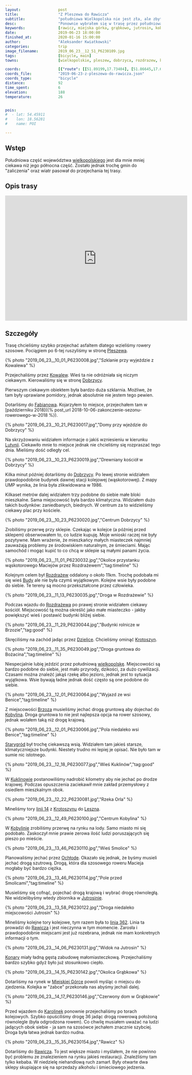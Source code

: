 ```yaml
---
layout:                 post
title:                  "Z Pleszewa do Rawicza"
subtitle:               "południowa Wielkopolska nie jest zła, ale zbyt przekształcona przez człowieka"
desc:                   "Ponownie wybrałem się w trasę przez południową część Wielkopolski. Tym razem chciałem przejechać szybko rowerem szosowym. Kolejny raz dochodzę do wniosku, że chcąc obcować z przyrodą to należy wybrać północne części Polski."
keywords:               [rawicz, miejska górka, grąbkowo, jutrosin, kobylin, benice, krotoszyn, lato, ciepło, południowa wielkopolska, dzielice, rozdrażew, dobrzyca, kowalew, pleszew]
date:                   2019-06-23 18:00:00
finished_at:            2020-01-16 15:00:00
author:                 "Aleksander Kwiatkowski"
categories:             trip
image_filename:         2019_06_23__12_51_P6230109.jpg
tags:                   [bicycle, main]
towns:                  [wielkopolskie, pleszew, dobrzyca, rozdrazew, krotoszyn, kobylin, jutrosin, miejska_gorka, rawicz]

coords:                 [{"route": [[51.89199,17.73404], [51.86645,17.60478], [51.81279,17.56598], [51.78062,17.50487], [51.73876,17.47140], [51.73450,17.43432], [51.74779,17.38660], [51.72897,17.27313], [51.71579,17.22627], [51.70749,17.18833], [51.66013,17.15348], [51.65651,17.04242], [51.66482,16.99504], [51.62775,16.89548], [51.61080,16.86561], [51.60696,16.84054]], "type": "bicycle"}]
coords_file:            "2019-06-23-z-pleszewa-do-rawicza.json"
coords_type:            "bicycle"
distance:               92
time_spent:             6
elevation:              188
temperature:            26


pois:
#  - lat: 54.45911
#    lon: 18.56281
#    name: POI

---
```


[wiki-wielkopolskie]: https://pl.wikipedia.org/wiki/Wojew%C3%B3dztwo_wielkopolskie
[wiki-pleszew]: https://pl.wikipedia.org/wiki/Pleszew
[wiki-kowalew]: https://pl.wikipedia.org/wiki/Kowalew_(powiat_pleszewski)
[wiki-dobrzyca]: https://pl.wikipedia.org/wiki/Dobrzyca
[wiki-fabianow]: https://pl.wikipedia.org/wiki/Fabian%C3%B3w_(powiat_pleszewski)
[wiki-lutynia]: https://pl.wikipedia.org/wiki/Lutynia_(powiat_pleszewski)
[wiki-rozdrazew]: https://pl.wikipedia.org/wiki/Rozdra%C5%BCew
[wiki-budy]: https://pl.wikipedia.org/wiki/Budy_(powiat_krotoszy%C5%84ski)
[wiki-dzielice]: https://pl.wikipedia.org/wiki/Dzielice
[wiki-krotoszyn]: https://pl.wikipedia.org/wiki/Krotoszyn
[wiki-wielkopolska]: https://pl.wikipedia.org/wiki/Wielkopolska
[wiki-brzoza]: https://pl.wikipedia.org/wiki/Brzoza_(powiat_krotoszy%C5%84ski)
[wiki-kobylin]: https://pl.wikipedia.org/wiki/Kobylin
[wiki-starygrod]: https://pl.wikipedia.org/wiki/Starygr%C3%B3d
[wiki-kuklinow]: https://pl.wikipedia.org/wiki/Kuklin%C3%B3w_(wie%C5%9B)
[wiki-leszno]: https://pl.wikipedia.org/wiki/Leszno
[wiki-ochloda]: https://pl.wikipedia.org/wiki/Och%C5%82oda
[wiki-jutrosin]: https://pl.wikipedia.org/wiki/Jutrosin
[wiki-rawicz]: https://pl.wikipedia.org/wiki/Rawicz
[wiki-konary]: https://pl.wikipedia.org/wiki/Konary_(powiat_rawicki)
[wiki-miejska-gorka]:https://pl.wikipedia.org/wiki/Miejska_G%C3%B3rka
[wiki-karolinki]: https://pl.wikipedia.org/wiki/Karolinki
[wiki-linia-14]: https://pl.wikipedia.org/wiki/Linia_kolejowa_nr_14
[wiki-linia-362]: https://pl.wikipedia.org/wiki/Linia_kolejowa_nr_362

## Wstęp

Południowa część województwa [wielkopolskiego][wiki-wielkopolskie] jest dla mnie
mniej ciekawa niż jego północna część. Zostało jednak trochę gmin do "zaliczenia"
oraz wiatr pasował do przejechania tej trasy.

## Opis trasy

<iframe height='405' width='590' frameborder='0' allowtransparency='true' scrolling='no' src='https://www.strava.com/activities/2474094833/embed/92886e9f9927e53344a069fedce575a83b04de3c'></iframe>

## Szczegóły

Trasę chcieliśmy szybko przejechać asfaltem dlatego wzieliśmy rowery szosowe.
Pociągiem po 6-tej ruszyliśmy w stronę [Pleszewa][wiki-pleszew].

{% photo "2019_06_23__10_01_P6230008.jpg","Szklanie przy wyjeździe z Kowalewa" %}

Przejechaliśmy przez [Kowalew][wiki-kowalew]. Wieś ta nie odróżniała się niczym ciekawym.
Kierowaliśmy się w stronę [Dobrzycy][wiki-dobrzyca].

Pierwszym ciekawym obiektem była bardzo duża szklarnia. Możliwe, że tam były
uprawiane pomidory, jednak absolutnie nie jestem tego pewien.

Dotarliśmy do [Fabianowa][wiki-fabianow]. Kojarzyłem to miejsce, przejechałem tam w
[październiku 2018]({% post_url 2018-10-06-zakonczenie-sezonu-rowerowego-w-2018 %}).

{% photo "2019_06_23__10_21_P6230017.jpg","Domy przy wjeździe do Dobrzycy" %}

Na skrzyżowaniu widziałem informacje o jakiś wzniesieniu
w kierunku [Lutynii][wiki-lutynia]. Ciekawiło mnie to miejsce jednak
nie chcieliśmy się rozpraszać tego dnia. Mieliśmy dość odległy cel.

{% photo "2019_06_23__10_23_P6230019.jpg","Drewniany kościół w Dobrzycy" %}

Kilka minut później dotarliśmy do [Dobrzycy][wiki-dobrzyca]. Po lewej stronie
widziałem prawdopodobnie budynek dawnej stacji kolejowej (wąskotorowej). Z mapy UMP
wynika, że linia była zlikwidowana w 1986.

Kilkaset metrów dalej widziałem trzy podobne do siebie małe bloki mieszkalne. Sama miejscowość
była bardzo klimatyczna. Widziałem dużo takich budynków: zaniedbanych, biednych.
W centrum za to widzieliśmy ciekawy plac przy kościele.

{% photo "2019_06_23__10_23_P6230020.jpg","Centrum Dobrzycy" %}

Zrobiliśmy przerwę przy sklepie. Czekając w kolejce (a później przed sklepem)
obserwowałem to, co ludzie kupuję. Moje wnioski raczej nie były
pozytywne. Mam wrażenie, że mieszkańcy małych miasteczek najmniej zauważają
problemy ze środowiskiem naturalnym, ze śmieciami. Mając samochód i mogąc kupić
to co chcą w sklepie są małymi panami życia.

{% photo "2019_06_23__11_01_P6230032.jpg","Okolice przystanku wąskotorowego Maciejów przez Rozdrażewem","tag:timeline" %}

Kolejnym celem był [Rozdrażew][wiki-rozdrazew] oddalony o około 11km.
Trochę podobała mi się wieś [Budy][wiki-budy] ale nie była czymś wyjątkowym.
Kolejne wsie były podobne do siebie. Te tereny są mocno przekształcone przez
człowieka.

{% photo "2019_06_23__11_13_P6230035.jpg","Droga w Rozdrażewie" %}

Podczas wjazdu do [Rozdrażewa][wiki-rozdrazew] po prawej stronie widziałem ciekawy
kościół. Miejscowość tą można określić jako małe miasteczko - jakby powiększyć wieś
i postawić budynki bliżej siebie.

{% photo "2019_06_23__11_29_P6230044.jpg","Budynki rolnicze w Brzozie","tag:good" %}

Skręciliśmy na zachód jadąc przez [Dzielice][wiki-dzielice]. Chcieliśmy
ominąć [Krotoszyn][wiki-krotoszyn].

{% photo "2019_06_23__11_35_P6230049.jpg","Droga gruntowa do Bożacina","tag:timeline" %}

Niespecjalnie lubię jeździć przez południową [wielkopolskę][wiki-wielkopolska].
Miejscowości są bardzo podobne do siebie, jest mało przyrody, dzikości,
za dużo cywilizacji. Czasami można znaleźć jakąś rzekę albo jezioro, jednak jest to
sytuacja wyjątkowa. Wsie bywają ładne jednak dość często są one podobne do siebie.

{% photo "2019_06_23__12_01_P6230064.jpg","Wyjazd ze wsi Benice","tag:timeline" %}

Z miejscowości [Brzoza][wiki-brzoza] musieliśmy jechać drogą gruntową
aby dojechać do [Kobylina][wiki-kobylin]. Droga gruntowa to nie jest najlepsza
opcja na rower szosowy, jednak wolałem taką niż drogę krajową.

{% photo "2019_06_23__12_01_P6230066.jpg","Pola niedaleko wsi Benice","tag:timeline" %}

[Starygród][wiki-starygrod] był trochę ciekawszą wsią. Widziałem tam jakieś
starsze, klimatyczniejsze budynki. Niestety trudno mi lepiej je opisać.
Nie było tam w sumie nic istotnego.

{% photo "2019_06_23__12_18_P6230077.jpg","Wieś Kuklinów","tag:good" %}

W [Kuklinowie][wiki-kuklinow] postanowiliśmy nadrobić kilometry aby nie
jechać po drodze krajowej. Podczas opuszczenia zaciekawił mnie zakład przemysłowy
z osiedlem mieszkalnym obok.

{% photo "2019_06_23__12_22_P6230081.jpg","Rzeka Orla" %}

Mineliśmy tory [linii 14][wiki-linia-14] z [Krotoszynu][wiki-krotoszyn]
do [Leszna][wiki-leszno].

{% photo "2019_06_23__12_49_P6230100.jpg","Centrum Kobylina" %}

W [Kobylinie][wiki-kobylin] zrobiliśmy przerwę na rynku na lody.
Samo miasto mi się podobało. Zaskoczył mnie prawie zerowa ilość ludzi
poruszających się pieszo po mieście.

{% photo "2019_06_23__13_46_P6230110.jpg","Wieś Smolice" %}

Planowaliśmy jechać przez [Ochłodę][wiki-ochloda]. Okazało się jednak, że
byśmy musieli jechać drogą szutrową. Drogą, która dla szosowego roweru
Macieja mogłaby być bardzo ciężka.

{% photo "2019_06_23__13_46_P6230114.jpg","Pole przed Smolicami","tag:timeline" %}

Musieliśmy się cofnąć, pojechać drogą krajową i wybrać drogę równoległą.
Nie widzielibyśmy wtedy zbiornika w [Jutrosinie][wiki-jutrosin].

{% photo "2019_06_23__13_58_P6230122.jpg","Droga niedaleko miejscowości Jutrosin" %}

Mineliśmy kolejne tory kolejowe, tym razem była to [linia 362][wiki-linia-362].
Linia ta prowadzi do [Rawicza][wiki-rawicz] i jest nieczynna w tym momencie.
Zarosła i prawdopodobnie miejscami jest już rozebrana, jednak nie mam
konkretnych informacji o tym.

{% photo "2019_06_23__14_06_P6230131.jpg","Widok na Jutrosin" %}

[Konary][wiki-konary] miały ładną gęstą zabudowę małomiasteczkową.
Przejechaliśmy bardzo szybko gdyż było już stosunkowo ciepło.

{% photo "2019_06_23__14_15_P6230142.jpg","Okolica Grąbkowa" %}

Dotarliśmy na rynek w [Miejskiej Górce][wiki-miejska-gorka]
powoli myśląc o miejscu do zjedzenia.
Kolejka w "żabce" przekonała nas abyśmy jechali dalej.

{% photo "2019_06_23__14_17_P6230146.jpg","Czerwony dom w Grąbkowie" %}

Przed wjazdem do [Karolinek][wiki-karolinki] ponownie przejechaliśmy
po torach kolejowych. Szybko opuściliśmy drogę 36 jadąc drogą rowerową
położoną równolegle (była odgrodzona rowem). Co chwilę musiałem uważać na
ludzi jadących obok siebie - ja sam na szosówce jechałem znacznie szybciej.
Droga była łatwa jednak bardzo nudna.

{% photo "2019_06_23__15_35_P6230154.jpg","Rawicz" %}

Dotarliśmy do [Rawicza][wiki-rawicz]. To jest większe miasto i myślałem, że nie powinno być
problemu ze znalezieniem na rynku jakieś restauracji. Znaleźliśmy tam tylko kebaba.
W niedzielę niehandlową ruch zamarł. Były otwarte dwa sklepy skupiające się na
sprzedaży alkoholu i śmieciowego jedzenia.
